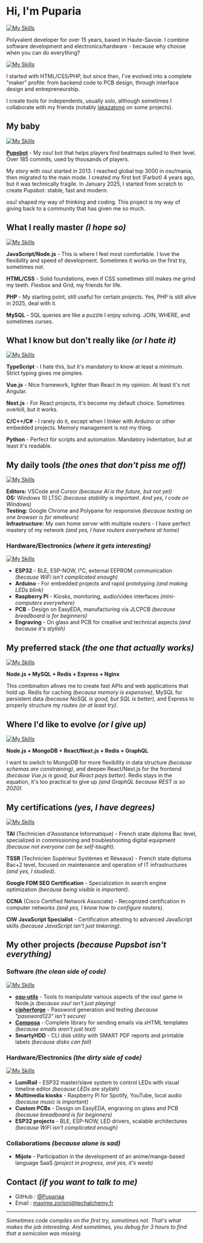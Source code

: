 # Hi, I'm Puparia

[![My Skills](https://skillicons.dev/icons?i=js,nodejs,php,mysql,redis,express,html,css&perline=4)](https://skillicons.dev/)

Polyvalent developer for over 15 years, based in Haute-Savoie. I combine software development and electronics/hardware - because why choose when you can do everything?

[![My Skills](https://skillicons.dev/icons?i=arduino,raspberrypi,linux,docker&perline=2)](https://skillicons.dev/)

I started with HTML/CSS/PHP, but since then, I've evolved into a complete "maker" profile: from backend code to PCB design, through interface design and entrepreneurship.

I create tools for independents, usually solo, although sometimes I collaborate with my friends (notably [lakazatong](https://github.com/lakazatong) on some projects).

## My baby

[![My Skills](https://skillicons.dev/icons?i=js,nodejs,mysql,redis&perline=2)](https://skillicons.dev/)

**[Pupsbot](https://github.com/Pupariaa/pupsbot)** - My osu! bot that helps players find beatmaps suited to their level. Over 185 commits, used by thousands of players.

My story with osu! started in 2013. I reached global top 3000 in osu!mania, then migrated to the main mode. I created my first bot (Farbot) 4 years ago, but it was technically fragile. In January 2025, I started from scratch to create Pupsbot: stable, fast and modern.

osu! shaped my way of thinking and coding. This project is my way of giving back to a community that has given me so much.

## What I really master *(I hope so)*

[![My Skills](https://skillicons.dev/icons?i=js,nodejs,html,css,php,mysql,redis,express&perline=4)](https://skillicons.dev/)

**JavaScript/Node.js** - This is where I feel most comfortable. I love the flexibility and speed of development. Sometimes it works on the first try, sometimes not.

**HTML/CSS** - Solid foundations, even if CSS sometimes still makes me grind my teeth. Flexbox and Grid, my friends for life.

**PHP** - My starting point, still useful for certain projects. Yes, PHP is still alive in 2025, deal with it.

**MySQL** - SQL queries are like a puzzle I enjoy solving. JOIN, WHERE, and sometimes curses.

## What I know but don't really like *(or I hate it)*

[![My Skills](https://skillicons.dev/icons?i=ts,vue,nextjs,c,cpp,cs,python,rust&perline=4)](https://skillicons.dev/)

**TypeScript** - I hate this, but it's mandatory to know at least a minimum. Strict typing gives me pimples.

**Vue.js** - Nice framework, lighter than React in my opinion. At least it's not Angular.

**Next.js** - For React projects, it's become my default choice. Sometimes overkill, but it works.

**C/C++/C#** - I rarely do it, except when I tinker with Arduino or other embedded projects. Memory management is not my thing.

**Python** - Perfect for scripts and automation. Mandatory indentation, but at least it's readable.

## My daily tools *(the ones that don't piss me off)*

[![My Skills](https://skillicons.dev/icons?i=vscode,linux,docker,git&perline=2)](https://skillicons.dev/)

**Editors:** VSCode and Cursor *(because AI is the future, but not yet)*  
**OS:** Windows 10 LTSC *(because stability is important. And yes, I code on Windows)*  
**Testing:** Google Chrome and Polypane for responsive *(because testing on one browser is for amateurs)*  
**Infrastructure:** My own home server with multiple routers - I have perfect mastery of my network *(and yes, I have routers everywhere at home)*

### Hardware/Electronics *(where it gets interesting)*

[![My Skills](https://skillicons.dev/icons?i=arduino,raspberrypi,linux,docker&perline=2)](https://skillicons.dev/)

- **ESP32** - BLE, ESP-NOW, I²C, external EEPROM communication *(because WiFi isn't complicated enough)*
- **Arduino** - For embedded projects and rapid prototyping *(and making LEDs blink)*
- **Raspberry Pi** - Kiosks, monitoring, audio/video interfaces *(mini-computers everywhere)*
- **PCB** - Design on EasyEDA, manufacturing via JLCPCB *(because breadboard is for beginners)*
- **Engraving** - On glass and PCB for creative and technical aspects *(and because it's stylish)*

## My preferred stack *(the one that actually works)*

[![My Skills](https://skillicons.dev/icons?i=nodejs,mysql,redis,express,nginx&perline=3)](https://skillicons.dev/)

**Node.js + MySQL + Redis + Express + Nginx**

This combination allows me to create fast APIs and web applications that hold up. Redis for caching *(because memory is expensive)*, MySQL for persistent data *(because NoSQL is good, but SQL is better)*, and Express to properly structure my routes *(or at least try)*.

## Where I'd like to evolve *(or I give up)*

[![My Skills](https://skillicons.dev/icons?i=mongodb,react,nextjs,redis,graphql&perline=3)](https://skillicons.dev/)

**Node.js + MongoDB + React/Next.js + Redis + GraphQL**

I want to switch to MongoDB for more flexibility in data structure *(because schemas are constraining)*, and deepen React/Next.js for the frontend *(because Vue.js is good, but React pays better)*. Redis stays in the equation, it's too practical to give up *(and GraphQL because REST is so 2020)*.

## My certifications *(yes, I have degrees)*

[![My Skills](https://skillicons.dev/icons?i=linux,docker,nginx&perline=1)](https://skillicons.dev/)

**TAI** (Technicien d'Assistance Informatique) - French state diploma Bac level, specialized in commissioning and troubleshooting digital equipment *(because not everyone can be self-taught)*.

**TSSR** (Technicien Supérieur Systèmes et Réseaux) - French state diploma Bac+2 level, focused on maintenance and operation of IT infrastructures *(and yes, I studied)*.

**Google FDM SEO Certification** - Specialization in search engine optimization *(because being visible is important)*.

**CCNA** (Cisco Certified Network Associate) - Recognized certification in computer networks *(and yes, I know how to configure routers)*.

**CIW JavaScript Specialist** - Certification attesting to advanced JavaScript skills *(because JavaScript isn't just tinkering)*.

## My other projects *(because Pupsbot isn't everything)*

### Software *(the clean side of code)*

[![My Skills](https://skillicons.dev/icons?i=js,nodejs,npm,git&perline=2)](https://skillicons.dev/)

- **[osu-utils](https://www.npmjs.com/package/osu-utils)** - Tools to manipulate various aspects of the osu! game in Node.js *(because osu! isn't just playing)*
- **[cipherforge](https://www.npmjs.com/package/cipherforge)** - Password generation and testing *(because "password123" isn't secure)*
- **[Composa](https://www.npmjs.com/package/composa)** - Complete library for sending emails via xHTML templates *(because emails aren't just text)*
- **SmartyHDD** - CLI disk utility with SMART PDF reports and printable labels *(because disks can fail)*

### Hardware/Electronics *(the dirty side of code)*

[![My Skills](https://skillicons.dev/icons?i=arduino,raspberrypi,linux,docker&perline=2)](https://skillicons.dev/)

- **LumiRail** - ESP32 master/slave system to control LEDs with visual timeline editor *(because LEDs are stylish)*
- **Multimedia kiosks** - Raspberry Pi for Spotify, YouTube, local audio *(because music is important)*
- **Custom PCBs** - Design on EasyEDA, engraving on glass and PCB *(because breadboard is for beginners)*
- **ESP32 projects** - BLE, ESP-NOW, LED drivers, scalable architectures *(because WiFi isn't complicated enough)*

### Collaborations *(because alone is sad)*

- **Mijote** - Participation in the development of an anime/manga-based language SaaS *(project in progress, and yes, it's weeb)*

## Contact *(if you want to talk to me)*

- GitHub : [@Pupariaa](https://github.com/Pupariaa)
- Email : maxime.zorloni@techalchemy.fr

---

*Sometimes code compiles on the first try, sometimes not. That's what makes the job interesting. And sometimes, you debug for 3 hours to find that a semicolon was missing.*
